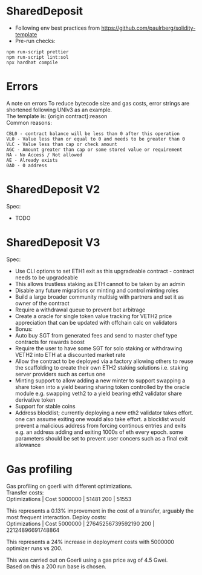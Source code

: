 # SharedDeposit

- Following env best practices from https://github.com/paulrberg/solidity-template
- Pre-run checks:

```
npm run-script prettier
npm run-script lint:sol
npx hardhat compile
```

# Errors

A note on errors
To reduce bytecode size and gas costs, error strings are shortened following UNIv3 as an example.  
The template is: {origin contract}:reason  
Common reasons:

```
CBL0 - contract balance will be less than 0 after this operation
VL0 - Value less than or equal to 0 and needs to be greater than 0
VLC - Value less than cap or check amount
AGC - Amount greater than cap or some stored value or requirement
NA - No Access / Not allowed
AE - Already exists
0AD - 0 address
```

# SharedDeposit V2

Spec:

- TODO

# SharedDeposit V3

Spec:

- Use CLI options to set ETH1 exit as this upgradeable contract - contract needs to be upgradeable
- This allows trustless staking as ETH cannot to be taken by an admin
- Disable any future migrations or minting and control minting roles
- Build a large broader community multisig with partners and set it as owner of the contract
- Require a withdrawal queue to prevent bot arbitrage
- Create a oracle for single token value tracking for VETH2 price appreciation that can be updated with offchain calc on validators
- Bonus:
- Auto buy SGT from generated fees and send to master chef type contracts for rewards boost
- Require the user to have some SGT for solo staking or withdrawing VETH2 into ETH at a discounted market rate
- Allow the contract to be deployed via a factory allowing others to reuse the scaffolding to create their own ETH2 staking solutions i.e. staking server providers such as certus one
- Minting support to allow adding a new minter to support swapping a share token into a yield bearing sharing token controlled by the oracle module
  e.g. swapping veth2 to a yield bearing eth2 validator share derivative token
- Support for stable coins
- Address blocklist; currently deploying a new eth2 validator takes effort. one can assume exiting one would also take effort. a blocklist would prevent a malicious address from forcing continous entries and exits e.g. an address adding and exiting 1000s of eth every epoch. some parameters should be set to prevent user concers such as a final exit allowance


# Gas profiling

Gas profiling on goerli with different optimizations.  
Transfer costs:  
Optimizations | Cost
5000000 | 51481
200 | 51553

This represents a 0.13% improvement in the cost of a transfer, arguably the most frequent interaction. 
Deploy costs:  
Optimizations | Cost
5000000 | 27645256739592190
200 | 22124896691748864

This represents a 24% increase in deployment costs with 5000000 optimizer runs vs 200.  

This was carried out on Goerli using a gas price avg of 4.5 Gwei.   
Based on this a 200 run base is chosen.   
